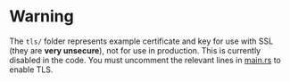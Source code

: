 # Warning
The `tls/` folder represents example certificate and key for use with SSL (they are **very unsecure**), not for use in production.
This is currently disabled in the code. You must uncomment the relevant lines in [main.rs](./src/main.rs) to enable
TLS.